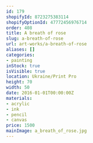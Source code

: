```yaml
---
id: 179
shopifyId: 8723275383114
shopifyOptionId: 47772456976714
order: 408
title: A breath of rose
slug: a-breath-of-rose
url: art-works/a-breath-of-rose
aliases: []
categories:
- painting
inStock: true
isVisible: true
location: Ukraine/Print Pro
height: 70
width: 50
date: 2016-01-01T00:00:00Z
materials:
- acrylic
- ink
- pencil
- canvas
price: 1500
mainImage: a_breath_of_rose.jpg
---
```

